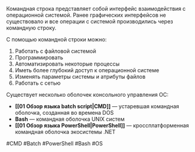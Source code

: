 Командная строка представляет собой интерфейс взаимодействия с операционной системой. Ранее графических интерфейсов не существовало и все операции с системой производились через командную строку.

С помощью командной строки можно:

1. Работать с файловой системой
2. Программировать
3. Автоматизировать некоторые процессы
4. Иметь более глубокий доступ к операционной системе
5. Изменять параметры системы и атрибуты файлов
6. Работать с сетью

Существует несколько оболочек консольного управления ОС:

- **[[01 Обзор языка batch script|CMD]]** — устаревшая командная оболочка, созданная во времена DOS
- **Bash** — командная оболочка UNIX систем
- **[[01 Обзор языка PowerShell|PowerShell]]** — кроссплатформенная командная оболочка экосистемы .NET

#CMD #Batch #PowerShell #Bash #OS